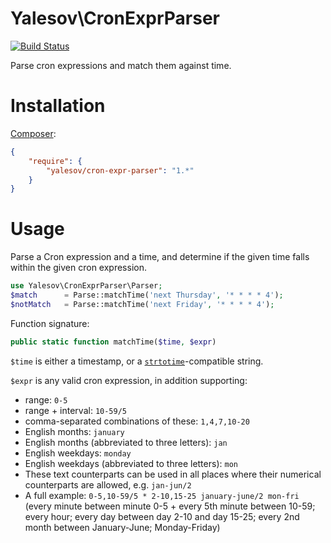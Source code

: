 # Yalesov\CronExprParser

[![Build Status](https://secure.travis-ci.org/yalesov/cron-expr-parser.png)](http://travis-ci.org/yalesov/cron-expr-parser)

Parse cron expressions and match them against time.

# Installation

[Composer](http://getcomposer.org/):

```json
{
    "require": {
        "yalesov/cron-expr-parser": "1.*"
    }
}
```

# Usage

Parse a Cron expression and a time, and determine if the given time falls within the given cron expression.

```php
use Yalesov\CronExprParser\Parser;
$match      = Parse::matchTime('next Thursday', '* * * * 4');
$notMatch   = Parse::matchTime('next Friday', '* * * * 4');
```

Function signature:

```php
public static function matchTime($time, $expr)
```

`$time` is either a timestamp, or a [`strtotime`](http://php.net/manual/en/function.strtotime.php)-compatible string.

`$expr` is any valid cron expression, in addition supporting:
- range: `0-5`
- range + interval: `10-59/5`
- comma-separated combinations of these: `1,4,7,10-20`
- English months: `january`
- English months (abbreviated to three letters): `jan`
- English weekdays: `monday`
- English weekdays (abbreviated to three letters): `mon`
- These text counterparts can be used in all places where their numerical counterparts are allowed, e.g. `jan-jun/2`
- A full example: `0-5,10-59/5 * 2-10,15-25 january-june/2 mon-fri` (every minute between minute 0-5 + every 5th minute between 10-59; every hour; every day between day 2-10 and day 15-25; every 2nd month between January-June; Monday-Friday)
